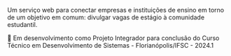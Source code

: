 Um serviço web para conectar empresas e instituições de ensino em torno de um objetivo em comum: divulgar vagas de estágio à comunidade estudantil. 

🚧 Em desenvolvimento como Projeto Integrador para conclusão do Curso Técnico em Desenvolvimento de Sistemas - Florianópolis/IFSC - 2024.1 
